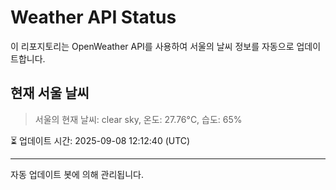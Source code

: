 
# Weather API Status

이 리포지토리는 OpenWeather API를 사용하여 서울의 날씨 정보를 자동으로 업데이트합니다.

## 현재 서울 날씨
> 서울의 현재 날씨: clear sky, 온도: 27.76°C, 습도: 65%

⏳ 업데이트 시간: 2025-09-08 12:12:40 (UTC)

---
자동 업데이트 봇에 의해 관리됩니다.
